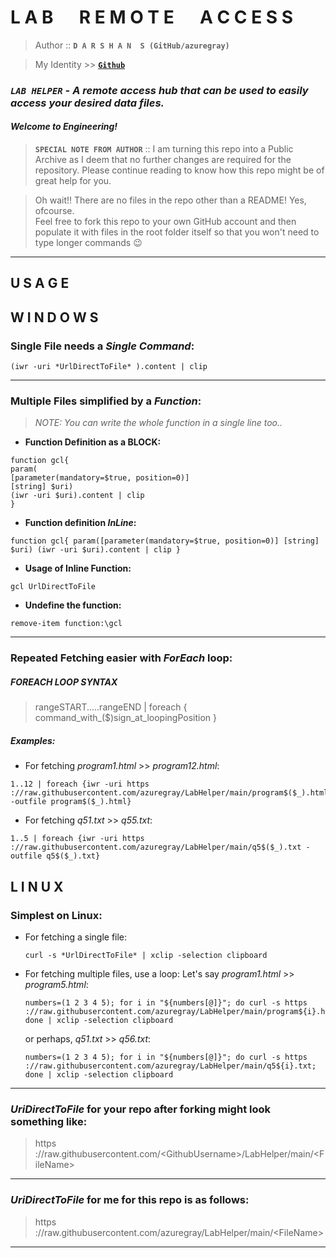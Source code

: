 # **L A B &emsp; R E M O T E &emsp; A C C E S S**

> Author :: **`D A R S H A N  S (GitHub/azuregray)`**

> My Identity >>  [**`Github`**](https://github.com/azuregray/)


### *`LAB HELPER` - A remote access hub that can be used to easily access your desired data files.*
#### *Welcome to Engineering!*

> **`SPECIAL NOTE FROM AUTHOR`** :: I am turning this repo into a Public Archive as I deem that no further changes are required for the repository. Please continue reading to know how this repo might be of great help for you.  


> Oh wait!! There are no files in the repo other than a README! Yes, ofcourse.  
> Feel free to fork this repo to your own GitHub account and then populate it with files in the root folder itself so that you won't need to type longer commands 😉  

---
## **U S A G E**

## **W I N D O W S**

### Single File needs a *Single Command*:
```
(iwr -uri *UrlDirectToFile* ).content | clip
```
---
### Multiple Files simplified by a _Function_:
> _NOTE: You can write the whole function in a single line too.._

- **Function Definition as a BLOCK:**
```
function gcl{
param(
[parameter(mandatory=$true, position=0)]
[string] $uri)
(iwr -uri $uri).content | clip
}
```
- **Function definition _InLine_:**
```
function gcl{ param([parameter(mandatory=$true, position=0)] [string] $uri) (iwr -uri $uri).content | clip }
```

- **Usage of Inline Function:**
```
gcl UrlDirectToFile
```

- **Undefine the function:**
```
remove-item function:\gcl
```
---
### Repeated Fetching easier with _ForEach_ loop:

##### FOREACH LOOP SYNTAX

> rangeSTART.....rangeEND | foreach { command_with_($)sign_at_loopingPosition }

##### Examples: 
- For fetching _program1.html_ >> _program12.html_:
```
1..12 | foreach {iwr -uri https​://raw.githubusercontent.com/azuregray/LabHelper/main/program$($_).html -outfile program$($_).html}
```
- For fetching _q51.txt_ >> _q55.txt_:
```
1..5 | foreach {iwr -uri https​://raw.githubusercontent.com/azuregray/LabHelper/main/q5$($_).txt -outfile q5$($_).txt}
```

## **L I N U  X**

### Simplest on Linux:
- For fetching a single file:
  ```
  curl -s *UrlDirectToFile* | xclip -selection clipboard
  ```

- For fetching multiple files, use a loop:
  Let's say _program1.html_ >> _program5.html_:
  ```
  numbers=(1 2 3 4 5); for i in "${numbers[@]}"; do curl -s https​://raw.githubusercontent.com/azuregray/LabHelper/main/program${i}.html; done | xclip -selection clipboard
  ```
  or perhaps, _q51.txt_ >> _q56.txt_:
  ```
  numbers=(1 2 3 4 5); for i in "${numbers[@]}"; do curl -s https​://raw.githubusercontent.com/azuregray/LabHelper/main/q5${i}.txt; done | xclip -selection clipboard
  ```

---
### _**UriDirectToFile**_ for your repo after forking might look something like:

> https​://raw.githubusercontent.com/<span><</span>GithubUsername<span>></span>/LabHelper/main/<span><</span>FileName<span>></span>

---
 ### _**UriDirectToFile**_ for me for this repo is as follows:

> https​://raw.githubusercontent.com/azuregray/LabHelper/main/<span><</span>FileName<span>></span>

---

